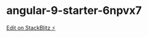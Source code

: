 # angular-9-starter-6npvx7

[Edit on StackBlitz ⚡️](https://stackblitz.com/edit/angular-9-starter-6npvx7)